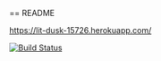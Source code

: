 == README

https://lit-dusk-15726.herokuapp.com/

[![Build Status](https://travis-ci.org/Pulperi/ratebeeer.png)](https://travis-ci.org/Pulperi/ratebeeer)